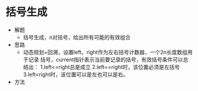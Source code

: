 # 括号生成
- 解题
    - 括号生成，n对括号，给出所有可能的有效组合
- 思路
    - 动态规划+回溯，设置left，right作为左右括号计数器，一个2n长度数组用于记录
    括号，current指针表示当前要记录的括号，有效括号条件可以总结出：
    1.left<=right总是成立
    2.left==right时，该位置必须是左括号
    3.left<right时，该位置可以是左也可以是右。
- 方法